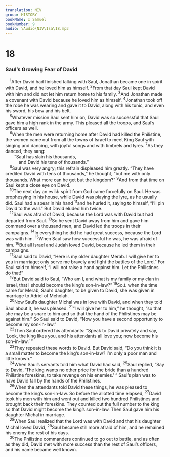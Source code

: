 ```yaml
---
translation: NIV
group: HISTORY
bookName: I Samuel 
bookNumber: 9
audio: \Audio\NIV\1sa\18.mp3
---
```


<div class="title"><h1>18</h1><h3>Saul’s Growing Fear of David </h3></div>
<span class="verse 1sa_18_1"> <sup>1</sup>After David had finished talking with Saul, Jonathan became one in spirit with David, and he loved him as himself. </span>
<span class="verse 1sa_18_2"><sup>2</sup>From that day Saul kept David with him and did not let him return home to his family. </span>
<span class="verse 1sa_18_3"><sup>3</sup>And Jonathan made a covenant with David because he loved him as himself. </span>
<span class="verse 1sa_18_4"><sup>4</sup>Jonathan took off the robe he was wearing and gave it to David, along with his tunic, and even his sword, his bow and his belt. <br/></span>
<span class="verse 1sa_18_5"> <sup>5</sup>Whatever mission Saul sent him on, David was so successful that Saul gave him a high rank in the army. This pleased all the troops, and Saul’s officers as well. <br/></span>
<span class="verse 1sa_18_6"> <sup>6</sup>When the men were returning home after David had killed the Philistine, the women came out from all the towns of Israel to meet King Saul with singing and dancing, with joyful songs and with timbrels and lyres. </span>
<span class="verse 1sa_18_7"><sup>7</sup>As they danced, they sang: <br/>  “Saul has slain his thousands, <br/>   and David his tens of thousands.” <br/></span>
<span class="verse 1sa_18_8"> <sup>8</sup>Saul was very angry; this refrain displeased him greatly. “They have credited David with tens of thousands,” he thought, “but me with only thousands. What more can he get but the kingdom?” </span>
<span class="verse 1sa_18_9"><sup>9</sup>And from that time on Saul kept a close eye on David. <br/></span>
<span class="verse 1sa_18_10"> <sup>10</sup>The next day an evil<a data-toggle="tooltip" data-placement="bottom" title="Or a harmful">⚓</a> spirit from God came forcefully on Saul. He was prophesying in his house, while David was playing the lyre, as he usually did. Saul had a spear in his hand </span>
<span class="verse 1sa_18_11"><sup>11</sup>and he hurled it, saying to himself, “I’ll pin David to the wall.” But David eluded him twice. <br/></span>
<span class="verse 1sa_18_12"> <sup>12</sup>Saul was afraid of David, because the Lord was with David but had departed from Saul. </span>
<span class="verse 1sa_18_13"><sup>13</sup>So he sent David away from him and gave him command over a thousand men, and David led the troops in their campaigns. </span>
<span class="verse 1sa_18_14"><sup>14</sup>In everything he did he had great success, because the Lord was with him. </span>
<span class="verse 1sa_18_15"><sup>15</sup>When Saul saw how successful he was, he was afraid of him. </span>
<span class="verse 1sa_18_16"><sup>16</sup>But all Israel and Judah loved David, because he led them in their campaigns. <br/></span>
<span class="verse 1sa_18_17"> <sup>17</sup>Saul said to David, “Here is my older daughter Merab. I will give her to you in marriage; only serve me bravely and fight the battles of the Lord.” For Saul said to himself, “I will not raise a hand against him. Let the Philistines do that!” <br/></span>
<span class="verse 1sa_18_18"> <sup>18</sup>But David said to Saul, “Who am I, and what is my family or my clan in Israel, that I should become the king’s son-in-law?” </span>
<span class="verse 1sa_18_19"><sup>19</sup>So<a data-toggle="tooltip" data-placement="bottom" title="Or However,">⚓</a> when the time came for Merab, Saul’s daughter, to be given to David, she was given in marriage to Adriel of Meholah. <br/></span>
<span class="verse 1sa_18_20"> <sup>20</sup>Now Saul’s daughter Michal was in love with David, and when they told Saul about it, he was pleased. </span>
<span class="verse 1sa_18_21"><sup>21</sup>“I will give her to him,” he thought, “so that she may be a snare to him and so that the hand of the Philistines may be against him.” So Saul said to David, “Now you have a second opportunity to become my son-in-law.” <br/></span>
<span class="verse 1sa_18_22"> <sup>22</sup>Then Saul ordered his attendants: “Speak to David privately and say, ‘Look, the king likes you, and his attendants all love you; now become his son-in-law.’ ” <br/></span>
<span class="verse 1sa_18_23"> <sup>23</sup>They repeated these words to David. But David said, “Do you think it is a small matter to become the king’s son-in-law? I’m only a poor man and little known.” <br/></span>
<span class="verse 1sa_18_24"> <sup>24</sup>When Saul’s servants told him what David had said, </span>
<span class="verse 1sa_18_25"><sup>25</sup>Saul replied, “Say to David, ‘The king wants no other price for the bride than a hundred Philistine foreskins, to take revenge on his enemies.’ ” Saul’s plan was to have David fall by the hands of the Philistines. <br/></span>
<span class="verse 1sa_18_26"> <sup>26</sup>When the attendants told David these things, he was pleased to become the king’s son-in-law. So before the allotted time elapsed, </span>
<span class="verse 1sa_18_27"><sup>27</sup>David took his men with him and went out and killed two hundred Philistines and brought back their foreskins. They counted out the full number to the king so that David might become the king’s son-in-law. Then Saul gave him his daughter Michal in marriage. <br/></span>
<span class="verse 1sa_18_28"> <sup>28</sup>When Saul realized that the Lord was with David and that his daughter Michal loved David, </span>
<span class="verse 1sa_18_29"><sup>29</sup>Saul became still more afraid of him, and he remained his enemy the rest of his days. <br/></span>
<span class="verse 1sa_18_30"> <sup>30</sup>The Philistine commanders continued to go out to battle, and as often as they did, David met with more success than the rest of Saul’s officers, and his name became well known. <br/></span>
